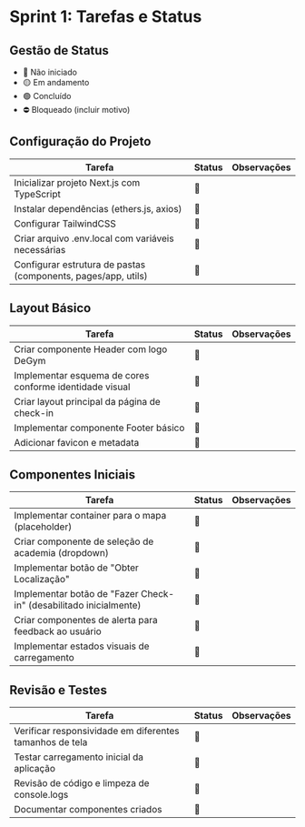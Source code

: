# Sprint 1: Tarefas e Status

## Gestão de Status
- 🔴 Não iniciado
- 🟡 Em andamento
- 🟢 Concluído
- ⛔ Bloqueado (incluir motivo)

## Configuração do Projeto

| Tarefa | Status | Observações |
|--------|--------|-------------|
| Inicializar projeto Next.js com TypeScript | 🔴 | |
| Instalar dependências (ethers.js, axios) | 🔴 | |
| Configurar TailwindCSS | 🔴 | |
| Criar arquivo .env.local com variáveis necessárias | 🔴 | |
| Configurar estrutura de pastas (components, pages/app, utils) | 🔴 | |

## Layout Básico

| Tarefa | Status | Observações |
|--------|--------|-------------|
| Criar componente Header com logo DeGym | 🔴 | |
| Implementar esquema de cores conforme identidade visual | 🔴 | |
| Criar layout principal da página de check-in | 🔴 | |
| Implementar componente Footer básico | 🔴 | |
| Adicionar favicon e metadata | 🔴 | |

## Componentes Iniciais

| Tarefa | Status | Observações |
|--------|--------|-------------|
| Implementar container para o mapa (placeholder) | 🔴 | |
| Criar componente de seleção de academia (dropdown) | 🔴 | |
| Implementar botão de "Obter Localização" | 🔴 | |
| Implementar botão de "Fazer Check-in" (desabilitado inicialmente) | 🔴 | |
| Criar componentes de alerta para feedback ao usuário | 🔴 | |
| Implementar estados visuais de carregamento | 🔴 | |

## Revisão e Testes

| Tarefa | Status | Observações |
|--------|--------|-------------|
| Verificar responsividade em diferentes tamanhos de tela | 🔴 | |
| Testar carregamento inicial da aplicação | 🔴 | |
| Revisão de código e limpeza de console.logs | 🔴 | |
| Documentar componentes criados | 🔴 | | 